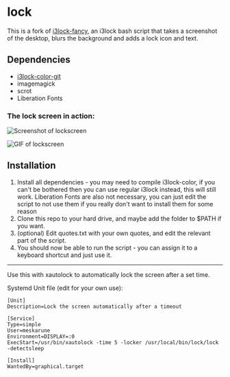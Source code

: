 lock
============

This is a fork of [i3lock-fancy](https://github.com/meskarune/i3lock-fancy), an i3lock bash script that takes a screenshot of the desktop, blurs the background and adds a lock icon and text.

Dependencies
------------
* [i3lock-color-git](https://github.com/eBrnd/i3lock-color)
* imagemagick
* scrot
* Liberation Fonts

###         The lock screen in action:

![Screenshot of lockscreen](https://raw.githubusercontent.com/expectocode/lock/master/demonstrations/screenshot.png)

![GIF of lockscreen](https://raw.githubusercontent.com/expectocode/lock/master/demonstrations/optimized_demo.gif)

Installation
------------
1. Install all dependencies - you may need to compile i3lock-color, if you can't be bothered then you can use regular i3lock instead, this will still work. Liberation Fonts are also not necessary, you can just edit the script to not use them if you really don't want to install them for some reason
2. Clone this repo to your hard drive, and maybe add the folder to $PATH if you want.
3. (optional) Edit quotes.txt with your own quotes, and edit the relevant part of the script.
4. You should now be able to run the script - you can assign it to a keyboard shortcut and just use it.


------------
 
Use this with xautolock to automatically lock the screen after a set time.

Systemd Unit file (edit for your own use):

    [Unit]
    Description=Lock the screen automatically after a timeout
    
    [Service]
    Type=simple
    User=meskarune
    Environment=DISPLAY=:0
    ExecStart=/usr/bin/xautolock -time 5 -locker /usr/local/bin/lock/lock -detectsleep
    
    [Install]
    WantedBy=graphical.target
